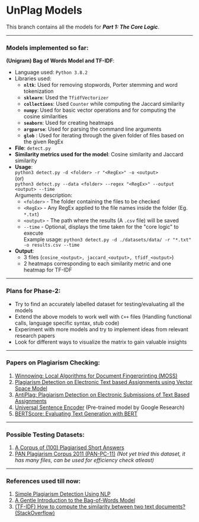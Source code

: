 # UnPlag Models

This branch contains all the models for ***Part 1: The Core Logic***.  
     
 ---  
   
 ### Models implemented so far:
**(Unigram) Bag of Words Model and TF-IDF**:
   - Language used: `Python 3.8.2`
   - Libraries used:
     - **`nltk`**: Used for removing stopwords, Porter stemming and word tokenization
     - **`sklearn`**: Used the `TfidfVectorizer`
     - **`collections`**: Used `Counter` while computing the Jaccard similarity
     - **`numpy`**: Used for basic vector operations and for computing the cosine similarities
     - **`seaborn`**: Used for creating heatmaps
     - **`argparse`**: Used for parsing the command line arguments
     - **`glob`** : Used for iterating through the given folder of files based on the given RegEx
   - **File**: `detect.py`
   - **Similarity metrics used for the model**: Cosine similarity and Jaccard similarity
   - **Usage**:   
   `python3 detect.py -d <folder> -r "<RegEx>" -o <output>`   
   (or)  
   `python3 detect.py --data <folder> --regex "<RegEx>" --output <output> --time`   
   Arguments description:   
      - `<folder>` - The folder containing the files to be checked
      - `<RegEx>` - Any RegEx applied to the file names inside the folder (Eg. `*.txt`)
      - `<output>` - The path where the results (A `.csv` file) will be saved
      - `--time` - Optional, displays the time taken for the "core logic" to execute   
   Example usage: `python3 detect.py -d ./datasets/data/ -r "*.txt" -o results.csv --time`   
   - **Output**: 
      - 3 files (`cosine_<output>, jaccard_<output>, tfidf_<output>`)
      - 2 heatmaps corresponding to each similarity metric and one heatmap for TF-IDF 
   
---
   
### Plans for Phase-2:
- Try to find an accurately labelled dataset for testing/evaluating all the models
- Extend the above models to work well with `C++` files (Handling functional calls, language specific syntax, stub code)
- Experiment with more models and try to implement ideas from relevant research papers
- Look for different ways to visualize the matrix to gain valuable insights
     
---
    
### Papers on Plagiarism Checking:  
1. [Winnowing: Local Algorithms for Document Fingerprinting
 (MOSS)](http://theory.stanford.edu/~aiken/publications/papers/sigmod03.pdf)
2. [Plagiarism Detection on Electronic Text based
Assignments using Vector Space Model](https://arxiv.org/ftp/arxiv/papers/1412/1412.7782.pdf)
3. [AntiPlag: Plagiarism Detection on Electronic
Submissions of Text Based Assignments](https://arxiv.org/ftp/arxiv/papers/1403/1403.1310.pdf)
4. [Universal Sentence Encoder](https://arxiv.org/abs/1803.11175) (Pre-trained model by Google Research)
5. [BERTScore: Evaluating Text Generation with BERT](https://arxiv.org/abs/1904.09675)
     
---
     
### Possible Testing Datasets:  
1. [A Corpus of (100) Plagiarised Short Answers](https://ir.shef.ac.uk/cloughie/resources/plagiarism_corpus.html)
2. [PAN Plagiarism Corpus 2011 (PAN-PC-11)](https://zenodo.org/record/3250095#.X5b8EIgzZPY) *(Not yet tried this dataset, it has many files, can be used for efficiency check atleast)*
   
---
   
### References used till now:  
1. [Simple Plagiarism Detection Using NLP](https://medium.com/@heerambavi/simple-plagiarism-detection-using-nlp-1ee60c4f1d48)
2. [A Gentle Introduction to the Bag-of-Words Model](https://machinelearningmastery.com/gentle-introduction-bag-words-model/)
3. [(TF-IDF) How to compute the similarity between two text documents?
 (StackOverflow)](https://stackoverflow.com/questions/8897593/how-to-compute-the-similarity-between-two-text-documents)

